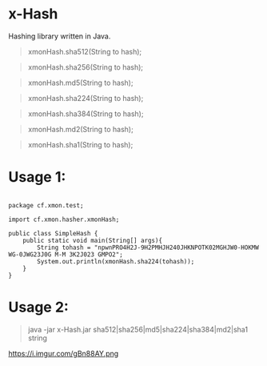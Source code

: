 # x-Hash
Hashing library written in Java.

>xmonHash.sha512(String to hash);

>xmonHash.sha256(String to hash);

>xmonHash.md5(String to hash);

>xmonHash.sha224(String to hash);

>xmonHash.sha384(String to hash);

>xmonHash.md2(String to hash);

>xmonHash.sha1(String to hash);

# Usage 1:
```

package cf.xmon.test;

import cf.xmon.hasher.xmonHash;

public class SimpleHash {
    public static void main(String[] args){
        String tohash = "npwnPRO4H2J-9H2PMHJH240JHKNPOTK02MGHJW0-HOKMW WG-0JWG23J0G M-M 3K2J023 GMPO2";
        System.out.println(xmonHash.sha224(tohash));
    }
}

```

# Usage 2:

>java -jar x-Hash.jar sha512|sha256|md5|sha224|sha384|md2|sha1 string

https://i.imgur.com/gBn88AY.png
